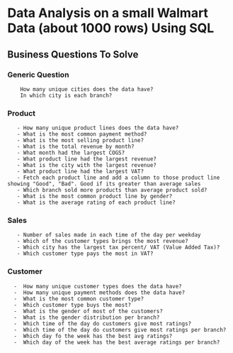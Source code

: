 # Data Analysis on a small Walmart Data (about 1000 rows) Using SQL

## Business Questions To Solve

   ### Generic Question

        How many unique cities does the data have?
        In which city is each branch?

   ### Product

       - How many unique product lines does the data have?
       - What is the most common payment method?
       - What is the most selling product line?
       - What is the total revenue by month?
       - What month had the largest COGS?
       - What product line had the largest revenue?
       - What is the city with the largest revenue?
       - What product line had the largest VAT?
       - Fetch each product line and add a column to those product line showing "Good", "Bad". Good if its greater than average sales
       - Which branch sold more products than average product sold?
       - What is the most common product line by gender?
       - What is the average rating of each product line?

   ### Sales

       - Number of sales made in each time of the day per weekday
       - Which of the customer types brings the most revenue?
       - Which city has the largest tax percent/ VAT (Value Added Tax)?
       - Which customer type pays the most in VAT?

   ### Customer

      -  How many unique customer types does the data have?
      -  How many unique payment methods does the data have?
      -  What is the most common customer type?
      -  Which customer type buys the most?
      -  What is the gender of most of the customers?
      -  What is the gender distribution per branch?
      -  Which time of the day do customers give most ratings?
      -  Which time of the day do customers give most ratings per branch?
      -  Which day fo the week has the best avg ratings?
      -  Which day of the week has the best average ratings per branch?
